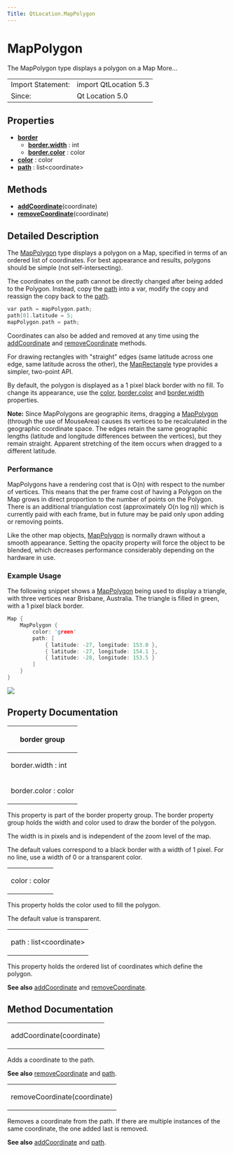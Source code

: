```yaml
---
Title: QtLocation.MapPolygon
---
```

        
MapPolygon
==========

<span class="subtitle"></span>
The MapPolygon type displays a polygon on a Map More...

|                   |                       |
|-------------------|-----------------------|
| Import Statement: | import QtLocation 5.3 |
| Since:            | Qt Location 5.0       |

<span id="properties"></span>
Properties
----------

-   ****[border](../../sdk-15.04.1/QtLocation.MapPolygon.md#border-prop)****
    -   ****[border.width](../../sdk-15.04.1/QtLocation.MapPolygon.md#border.width-prop)**** : int
    -   ****[border.color](../../sdk-15.04.1/QtLocation.MapPolygon.md#border.color-prop)**** : color
-   ****[color](../../sdk-15.04.1/QtLocation.MapPolygon.md#color-prop)**** : color
-   ****[path](../../sdk-15.04.1/QtLocation.MapPolygon.md#path-prop)**** : list&lt;coordinate&gt;

<span id="methods"></span>
Methods
-------

-   ****[addCoordinate](../../sdk-15.04.1/QtLocation.MapPolygon.md#addCoordinate-method)****(coordinate)
-   ****[removeCoordinate](../../sdk-15.04.1/QtLocation.MapPolygon.md#removeCoordinate-method)****(coordinate)

<span id="details"></span>
Detailed Description
--------------------

The [MapPolygon](../../sdk-15.04.1/QtLocation.MapPolygon.md) type displays a polygon on a Map, specified in terms of an ordered list of coordinates. For best appearance and results, polygons should be simple (not self-intersecting).

The coordinates on the path cannot be directly changed after being added to the Polygon. Instead, copy the [path](../../sdk-15.04.1/QtLocation.MapPolygon.md#path-prop) into a var, modify the copy and reassign the copy back to the [path](../../sdk-15.04.1/QtLocation.MapPolygon.md#path-prop).

``` cpp
var path = mapPolygon.path;
path[0].latitude = 5;
mapPolygon.path = path;
```

Coordinates can also be added and removed at any time using the [addCoordinate](../../sdk-15.04.1/QtLocation.MapPolygon.md#addCoordinate-method) and [removeCoordinate](../../sdk-15.04.1/QtLocation.MapPolygon.md#removeCoordinate-method) methods.

For drawing rectangles with "straight" edges (same latitude across one edge, same latitude across the other), the [MapRectangle](../../sdk-15.04.1/QtLocation.MapRectangle.md) type provides a simpler, two-point API.

By default, the polygon is displayed as a 1 pixel black border with no fill. To change its appearance, use the [color](../../sdk-15.04.1/QtLocation.MapPolygon.md#color-prop), [border.color](../../sdk-15.04.1/QtLocation.MapPolygon.md#border.color-prop) and [border.width](../../sdk-15.04.1/QtLocation.MapPolygon.md#border.width-prop) properties.

**Note:** Since MapPolygons are geographic items, dragging a [MapPolygon](../../sdk-15.04.1/QtLocation.MapPolygon.md) (through the use of MouseArea) causes its vertices to be recalculated in the geographic coordinate space. The edges retain the same geographic lengths (latitude and longitude differences between the vertices), but they remain straight. Apparent stretching of the item occurs when dragged to a different latitude.

<span id="performance"></span>
### Performance

MapPolygons have a rendering cost that is O(n) with respect to the number of vertices. This means that the per frame cost of having a Polygon on the Map grows in direct proportion to the number of points on the Polygon. There is an additional triangulation cost (approximately O(n log n)) which is currently paid with each frame, but in future may be paid only upon adding or removing points.

Like the other map objects, [MapPolygon](../../sdk-15.04.1/QtLocation.MapPolygon.md) is normally drawn without a smooth appearance. Setting the opacity property will force the object to be blended, which decreases performance considerably depending on the hardware in use.

<span id="example-usage"></span>
### Example Usage

The following snippet shows a [MapPolygon](../../sdk-15.04.1/QtLocation.MapPolygon.md) being used to display a triangle, with three vertices near Brisbane, Australia. The triangle is filled in green, with a 1 pixel black border.

``` cpp
Map {
    MapPolygon {
        color: 'green'
        path: [
            { latitude: -27, longitude: 153.0 },
            { latitude: -27, longitude: 154.1 },
            { latitude: -28, longitude: 153.5 }
        ]
    }
}
```

![](https://developer.ubuntu.com/static/devportal_uploaded/29a2920b-1ce7-48db-96e5-c81cae609c77-api/apps/qml/sdk-15.04.1/QtLocation.MapPolygon/images/api-mappolygon.png)

Property Documentation
----------------------

<table>
<colgroup>
<col width="100%" />
</colgroup>
<thead>
<tr class="header">
<th><p><span id="border-prop"></span><strong>border group</strong></p></th>
</tr>
</thead>
<tbody>
<tr class="odd">
<td><p><span id="border.width-prop"></span><span class="name">border.width</span> : <span class="type">int</span></p></td>
</tr>
<tr class="even">
<td><p><span id="border.color-prop"></span><span class="name">border.color</span> : <span class="type">color</span></p></td>
</tr>
</tbody>
</table>

This property is part of the border property group. The border property group holds the width and color used to draw the border of the polygon.

The width is in pixels and is independent of the zoom level of the map.

The default values correspond to a black border with a width of 1 pixel. For no line, use a width of 0 or a transparent color.

<table>
<colgroup>
<col width="100%" />
</colgroup>
<tbody>
<tr class="odd">
<td><p><span id="color-prop"></span><span class="name">color</span> : <span class="type">color</span></p></td>
</tr>
</tbody>
</table>

This property holds the color used to fill the polygon.

The default value is transparent.

<table>
<colgroup>
<col width="100%" />
</colgroup>
<tbody>
<tr class="odd">
<td><p><span id="path-prop"></span><span class="name">path</span> : <span class="type">list</span>&lt;<span class="type">coordinate</span>&gt;</p></td>
</tr>
</tbody>
</table>

This property holds the ordered list of coordinates which define the polygon.

**See also** [addCoordinate](../../sdk-15.04.1/QtLocation.MapPolygon.md#addCoordinate-method) and [removeCoordinate](../../sdk-15.04.1/QtLocation.MapPolygon.md#removeCoordinate-method).

Method Documentation
--------------------

<table>
<colgroup>
<col width="100%" />
</colgroup>
<tbody>
<tr class="odd">
<td><p><span id="addCoordinate-method"></span><span class="name">addCoordinate</span>(<span class="type">coordinate</span>)</p></td>
</tr>
</tbody>
</table>

Adds a coordinate to the path.

**See also** [removeCoordinate](../../sdk-15.04.1/QtLocation.MapPolygon.md#removeCoordinate-method) and [path](../../sdk-15.04.1/QtLocation.MapPolygon.md#path-prop).

<table>
<colgroup>
<col width="100%" />
</colgroup>
<tbody>
<tr class="odd">
<td><p><span id="removeCoordinate-method"></span><span class="name">removeCoordinate</span>(<span class="type">coordinate</span>)</p></td>
</tr>
</tbody>
</table>

Removes a coordinate from the path. If there are multiple instances of the same coordinate, the one added last is removed.

**See also** [addCoordinate](../../sdk-15.04.1/QtLocation.MapPolygon.md#addCoordinate-method) and [path](../../sdk-15.04.1/QtLocation.MapPolygon.md#path-prop).

